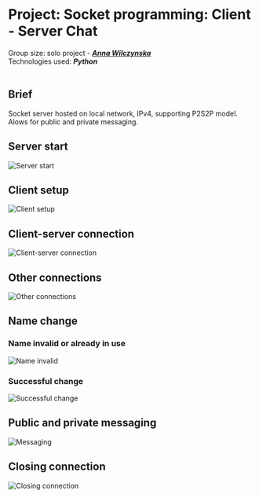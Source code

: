 # Project: Socket programming: Client - Server Chat

Group size: solo project - ***[Anna Wilczynska](https://github.com/anwilcz)*** 
</br>
Technologies used: ***Python***
</br>
</br>
## Brief
Socket server hosted on local network, IPv4, supporting P2S2P model. Alows for public and private messaging.

## Server start
![Server start](https://res.cloudinary.com/dulbdr0in/image/upload/v1643407851/ReadMe%20Images/Socke%20server/server_start_uvl1qw.png)

## Client setup
![Client setup](https://res.cloudinary.com/dulbdr0in/image/upload/v1643407851/ReadMe%20Images/Socke%20server/client_setup_tnd02l.png)

## Client-server connection
![Client-server connection](https://res.cloudinary.com/dulbdr0in/image/upload/v1643407851/ReadMe%20Images/Socke%20server/connection_estabilished_krvika.png)

## Other connections
![Other connections](https://res.cloudinary.com/dulbdr0in/image/upload/v1643407851/ReadMe%20Images/Socke%20server/other_connections_fwcmmu.png)

## Name change

### Name invalid or already in use
![Name invalid](https://res.cloudinary.com/dulbdr0in/image/upload/v1643407851/ReadMe%20Images/Socke%20server/name_change_error_k8ugwb.png)

### Successful change
![Successful change](https://res.cloudinary.com/dulbdr0in/image/upload/v1643407851/ReadMe%20Images/Socke%20server/name_change_successful_mcnd0a.png)

## Public and private messaging
![Messaging](https://res.cloudinary.com/dulbdr0in/image/upload/v1643407852/ReadMe%20Images/Socke%20server/messaging_j7oaso.png)

## Closing connection
![Closing connection](https://res.cloudinary.com/dulbdr0in/image/upload/v1643407852/ReadMe%20Images/Socke%20server/disconnected_fzq0uy.png)
